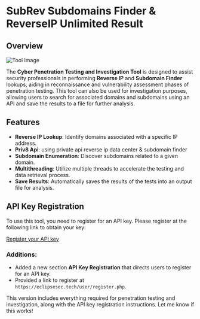 # SubRev Subdomains Finder & ReverseIP Unlimited Result

## Overview
![Tool Image](https://i.ibb.co.com/kJ5Zy7K/photo-2024-08-17-23-36-01.jpg)

The **Cyber Penetration Testing and Investigation Tool** is designed to assist security professionals in performing **Reverse IP** and **Subdomain Finder** lookups, aiding in reconnaissance and vulnerability assessment phases of penetration testing. This tool can also be used for investigation purposes, allowing users to search for associated domains and subdomains using an API and save the results to a file for further analysis.

## Features

- **Reverse IP Lookup**: Identify domains associated with a specific IP address.
- **Priv8 Api**: using private api reverse ip data center & subdomain finder
- **Subdomain Enumeration**: Discover subdomains related to a given domain.
- **Multithreading**: Utilize multiple threads to accelerate the testing and data retrieval process.
- **Save Results**: Automatically saves the results of the tests into an output file for analysis.

## API Key Registration

To use this tool, you need to register for an API key. Please register at the following link to obtain your key:

[Register your API key](http://eclipsesec.tech/user/register.php)


### Additions:
- Added a new section **API Key Registration** that directs users to register for an API key.
- Provided a link to register at `https://eclipsesec.tech/user/register.php`.

This version includes everything required for penetration testing and investigation, along with the API key registration instructions. Let me know if this works!

